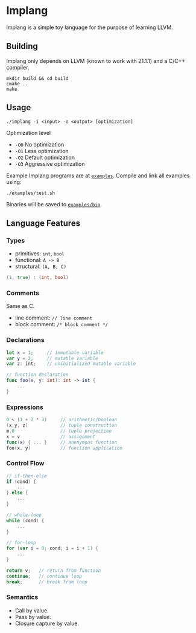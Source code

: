 # Implang

Implang is a simple toy language for the purpose of learning LLVM.

## Building
Implang only depends on LLVM (known to work with 21.1.1) and a C/C++ compiler.

```
mkdir build && cd build
cmake ..
make
```

## Usage
```
./implang -i <input> -o <output> [optimization]
```

Optimization level
- `-O0` No optimization
- `-O1` Less optimization
- `-O2` Default optimization
- `-O3` Aggressive optimization

Example Implang programs are at [`examples`](examples). Compile and link all examples using:
```
./examples/test.sh
```
Binaries will be saved to [`examples/bin`](examples/bin/).

## Language Features
### Types
- primitives: `int`, `bool`
- functional: `A -> B`
- structural: `(A, B, C)`

```go
(1, true) : (int, bool)
```

### Comments
Same as C.
- line comment: `// line comment`
- block comment: `/* block comment */`

### Declarations
```swift
let x = 1;     // immutable variable
var y = 2;     // mutable variable
var z: int;    // uninitialized mutable variable

// function declaration
func foo(x, y: int): int -> int { 
    ...
}
```

### Expressions
```swift
0 < (1 + 2 * 3)     // arithmetic/boolean
(x,y, z)            // tuple construction
m.0                 // tuple projection
x = v               // assignment
func(x) { ... }     // anonymous function
foo(x, y)           // function application
```

### Control Flow
```swift
// if-then-else
if (cond) {
    ...
} else {
    ...
}

// while-loop
while (cond) {
    ...
}

// for-loop
for (var i = 0; cond; i = i + 1) {
    ...
}

return v;   // return from function
continue;   // continue loop
break;      // break from loop
```

### Semantics
- Call by value.
- Pass by value.
- Closure capture by value.